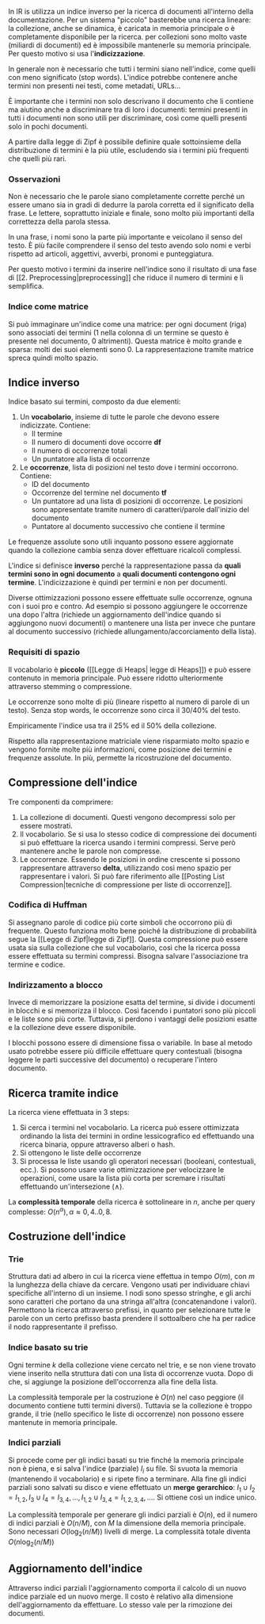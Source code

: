 In IR is utilizza un indice inverso per la ricerca di documenti all'interno della documentazione.
Per un sistema "piccolo" basterebbe una ricerca lineare: la collezione, anche se dinamica, è caricata in memoria principale o è completamente disponibile per la ricerca. per collezioni sono molto vaste (miliardi di documenti) ed è impossibile mantenerle su memoria principale. Per questo motivo si usa l'**indicizzazione**.

In generale non è necessario che tutti i termini siano nell'indice, come quelli con meno significato (stop words). L'indice potrebbe contenere anche termini non presenti nei testi, come metadati, URLs...

È importante che i termini non solo descrivano il documento che li contiene ma aiutino anche a discriminare tra di loro i documenti: termini presenti in tutti i documenti non sono utili per discriminare, così come quelli presenti solo in pochi documenti.

A partire dalla legge di Zipf è possibile definire quale sottoinsieme della distribuzione di termini è la più utile, escludendo sia i termini più frequenti che quelli più rari.

### Osservazioni
Non è necessario che le parole siano completamente corrette perché un essere umano sia in gradi di dedurre la parola corretta ed il significato della frase. Le lettere, soprattutto iniziale e finale, sono molto più importanti della correttezza della parola stessa.

In una frase, i nomi sono la parte più importante e veicolano il senso del testo. È più facile comprendere il senso del testo avendo solo nomi e verbi rispetto ad articoli, aggettivi, avverbi, pronomi e punteggiatura.

Per questo motivo i termini da inserire nell'indice sono il risultato di una fase di [[2. Preprocessing|preprocessing]] che riduce il numero di termini e li semplifica.

### Indice come matrice
Si può immaginare un'indice come una matrice: per ogni document (riga) sono associati dei termini (1 nella colonna di un termine se questo è presente nel documento, 0 altrimenti).
Questa matrice è molto grande e sparsa: molti dei suoi elementi sono 0. La rappresentazione tramite matrice spreca quindi molto spazio.

## Indice inverso

Indice basato sui termini, composto da due elementi:
1. Un **vocabolario**, insieme di tutte le parole che devono essere indicizzate. Contiene:
	- Il termine
	- Il numero di documenti dove occorre **df**
	- Il numero di occorrenze totali
	- Un puntatore alla lista di occorrenze
1. Le **occorrenze**, lista di posizioni nel testo dove i termini occorrono. Contiene:
	- ID del documento
	- Occorrenze del termine nel documento **tf**
	- Un puntatore ad una lista di posizioni di occorrenze. Le posizioni sono appresentate tramite numero di caratteri/parole dall'inizio del documento
	- Puntatore al documento successivo che contiene il termine

Le frequenze assolute sono utili inquanto possono essere aggiornate quando la collezione cambia senza dover effettuare ricalcoli complessi.

L'indice si definisce **inverso** perché la rappresentazione passa da **quali termini sono in ogni documento** a **quali documenti contengono ogni termine**. L'indicizzazione è quindi per termini e non per documenti. 

Diverse ottimizzazioni possono essere effettuate sulle occorrenze, ognuna con i suoi pro e contro. Ad esempio si possono aggiungere le occorrenze una dopo l'altra (richiede un aggiornamento dell'indice quando si aggiungono nuovi documenti) o mantenere una lista per invece che puntare al documento successivo (richiede allungamento/accorciamento della lista).

### Requisiti di spazio
Il vocabolario è **piccolo** ([[Legge di Heaps| legge di Heaps]]) e può essere contenuto in memoria principale. Può essere ridotto ulteriormente attraverso stemming o compressione.

Le occorrenze sono molte di più (lineare rispetto al numero di parole di un testo). Senza stop words, le occorrenze sono circa il 30/40% del testo.

Empiricamente l'indice usa tra il 25% ed il 50% della collezione.

Rispetto alla rappresentazione matriciale viene risparmiato molto spazio e vengono fornite molte più informazioni, come posizione dei termini e frequenze assolute. In più, permette la ricostruzione del documento.

## Compressione dell'indice

Tre componenti da comprimere:
1. La collezione di documenti. Questi vengono decompressi solo per essere mostrati.
2. Il vocabolario. Se si usa lo stesso codice di compressione dei documenti si può effettuare la ricerca usando i termini compressi. Serve però mantenere anche le parole non compresse.
3. Le occorrenze. Essendo le posizioni in ordine crescente si possono rappresentare attraverso **delta**, utilizzando così meno spazio per rappresentare i valori. Si può fare riferimento alle [[Posting List Compression|tecniche di compressione per liste di occorrenze]].

### Codifica di Huffman
Si assegnano parole di codice più corte simboli che occorrono più di frequente. Questo funziona molto bene poiché la distribuzione di probabilità segue la [[Legge di Zipf|legge di Zipf]]. Questa compressione può essere usata sia sulla collezione che sul vocabolario, così che la ricerca possa essere effettuata su termini compressi. 
Bisogna salvare l'associazione tra termine e codice.

### Indirizzamento a blocco
Invece di memorizzare la posizione esatta del termine, si divide i documenti in blocchi e si memorizza il blocco. Così facendo i puntatori sono più piccoli e le liste sono più corte.
Tuttavia, si perdono i vantaggi delle posizioni esatte e la collezione deve essere disponibile.

I blocchi possono essere di dimensione fissa o variabile. In base al metodo usato potrebbe essere più difficile effettuare query contestuali (bisogna leggere le parti successive del documento) o recuperare l'intero documento.

## Ricerca tramite indice

La ricerca viene effettuata in 3 steps:
1. Si cerca i termini nel vocabolario. La ricerca può essere ottimizzata ordinando la lista dei termini in ordine lessicografico ed effettuando una ricerca binaria, oppure attraverso alberi o hash.
2. Si ottengono le liste delle occorrenze
3. Si processa le liste usando gli operatori necessari (booleani, contestuali, ecc.). Si possono usare varie ottimizzazione per velocizzare le operazioni, come usare la lista più corta per scremare i risultati effettuando un'intersezione ($\land$).

La **complessità temporale** della ricerca è sottolineare in $n$, anche per query complesse: $O(n^{\alpha}), \alpha \approx 0,4..0,8$.

## Costruzione dell'indice

### Trie
Struttura dati ad albero in cui la ricerca viene effettua in tempo $O(m)$, con $m$ la lunghezza della chiave da cercare. Vengono usati per individuare chiavi specifiche all'interno di un insieme. I nodi sono spesso stringhe, e gli archi sono caratteri che portano da una stringa all'altra (concatenandone i valori). Permettono la ricerca attraverso prefissi, in quanto per selezionare tutte le parole con un certo prefisso basta prendere il sottoalbero che ha per radice il nodo rappresentante il prefisso.

### Indice basato su trie

Ogni termine $k$ della collezione viene cercato nel trie, e se non viene trovato viene inserito nella struttura dati con una lista di occorrenze vuota. Dopo di che, si aggiunge la posizione dell'occorrenza alla fine della lista. 

La complessità temporale per la costruzione è $O(n)$ nel caso peggiore (il documento contiene tutti termini diversi). 
Tuttavia se la collezione è troppo grande, il trie (nello specifico le liste di occorrenze) non possono essere mantenute in memoria principale.

### Indici parziali
Si procede come per gli indici basati su trie finché la memoria principale non è piena, e si salva l'indice (parziale) $I_i$ su file. Si svuota la memoria (mantenendo il vocabolario) e si ripete fino a terminare.
Alla fine gli indici parziali sono salvati su disco e viene effettuato un **merge gerarchico**: $I_{1}\cup I_{2} = I_{1,2}, I_{3}\cup I_{4} = I_{3,4},...,I_{1,2}\cup I_{3,4} = I_{1,2,3,4},...$.
Si ottiene così un indice unico.

La complessità temporale per generare gli indici parziali è $O(n)$, ed il numero di indici parziali è $O(n/M)$, con $M$ la dimensione della memoria principale. Sono necessari $O(\log_2(n/M))$ livelli di merge. La complessità totale diventa $O(n \log_2(n/M))$

## Aggiornamento dell'indice

Attraverso indici parziali l'aggiornamento comporta il calcolo di un nuovo indice parziale ed un nuovo merge. Il costo è relativo alla dimensione dell'aggiornamento da effettuare. Lo stesso vale per la rimozione dei documenti.